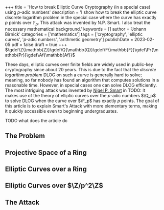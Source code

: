 +++
title = 'How to break Elliptic Curve Cryptography (in a special case) using $p$-adic numbers'
description = 'I show how to break the elliptic curve discrete logarithm problem in the special case where the curve has exactly $p$ points over $\mathbb{F}_p$. This attack was invented by N.P. Smart. I also treat the necessary mathematical background.'
keywords = []
author = 'Johann Birnick'
categories = ['mathematics']
tags = ['cryptography', 'elliptic curves', '$p$-adic numbers', 'arithmetic geometry']
publishDate = 2023-02-05
pdf = false
draft = true
+++
$\gdef\Z{\mathbb{Z}}\gdef\Q{\mathbb{Q}}\gdef\F{\mathbb{F}}\gdef\Pr{\mathbb{Pr}}\gdef\Af{\mathbb{Af}}$

These days, elliptic curves over finite fields are widely used in public-key cryptography since about 20 years.
This is due to the fact that the *discrete logarithm problem* DLOG on such a curve is generally hard to solve; meaning, so far nobody has found an algorithm that computes solutions in a reasonable time.
However, in special cases one can solve DLOG efficiently.
The most intriguing attack was invented by [Nigel P. Smart](https://nigelsmart.github.io/) in TODO:
It makes use of the theory of elliptic curves over the $p$-adic numbers $\Q_p$ to solve DLOG when the curve over $\F_p$ has exactly $p$ points.
The goal of this article is to explain Smart's Attack with more elementary terms, making it quickly accessible even to beginning undergraduates.

TODO what does the article do

## The Problem

## Projective Space of a Ring

## Elliptic Curves over a Ring

## Elliptic Curves over $\Z/p^2\Z$

## The Attack
